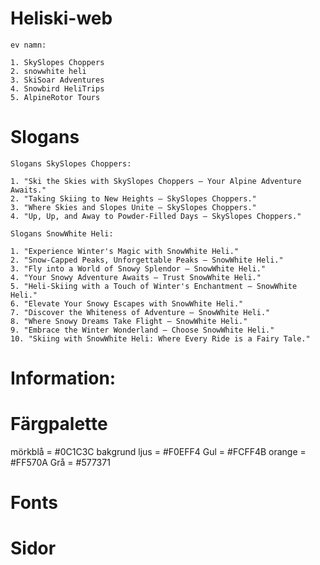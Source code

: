 # Heliski-web

    ev namn:

    1. SkySlopes Choppers
    2. snowwhite heli
    3. SkiSoar Adventures
    4. Snowbird HeliTrips
    5. AlpineRotor Tours

# Slogans


    Slogans SkySlopes Choppers:

    1. "Ski the Skies with SkySlopes Choppers – Your Alpine Adventure Awaits."
    2. "Taking Skiing to New Heights – SkySlopes Choppers."
    3. "Where Skies and Slopes Unite – SkySlopes Choppers." 
    4. "Up, Up, and Away to Powder-Filled Days – SkySlopes Choppers."

    Slogans SnowWhite Heli:

    1. "Experience Winter's Magic with SnowWhite Heli."
    2. "Snow-Capped Peaks, Unforgettable Peaks – SnowWhite Heli."
    3. "Fly into a World of Snowy Splendor – SnowWhite Heli."
    4. "Your Snowy Adventure Awaits – Trust SnowWhite Heli."
    5. "Heli-Skiing with a Touch of Winter's Enchantment – SnowWhite Heli."
    6. "Elevate Your Snowy Escapes with SnowWhite Heli."
    7. "Discover the Whiteness of Adventure – SnowWhite Heli."
    8. "Where Snowy Dreams Take Flight – SnowWhite Heli."
    9. "Embrace the Winter Wonderland – Choose SnowWhite Heli."
    10. "Skiing with SnowWhite Heli: Where Every Ride is a Fairy Tale."
# Information:

# Färgpalette
mörkblå = #0C1C3C
bakgrund ljus = #F0EFF4
Gul = #FCFF4B
orange = #FF570A
Grå = #577371

# Fonts

# Sidor
